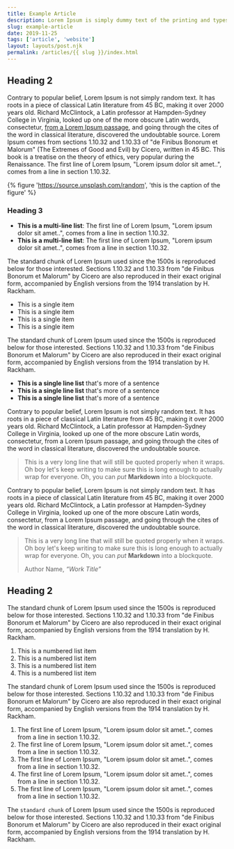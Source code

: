 ```yaml
---
title: Example Article
description: Lorem Ipsum is simply dummy text of the printing and typesetting industry. Lorem Ipsum has been the industry's standard dummy text ever since the 1500s, when an unknown printer took a galley of type and scrambled it to make a type specimen book.
slug: example-article
date: 2019-11-25
tags: ['article', 'website']
layout: layouts/post.njk
permalink: /articles/{{ slug }}/index.html
---
```


## Heading 2

Contrary to popular belief, Lorem Ipsum is not simply random text. It has roots in a piece of classical Latin literature from 45 BC, making it over 2000 years old. Richard McClintock, a Latin professor at Hampden-Sydney College in Virginia, looked up one of the more obscure Latin words, consectetur, [from a Lorem Ipsum passage](#), and going through the cites of the word in classical literature, discovered the undoubtable source. Lorem Ipsum comes from sections 1.10.32 and 1.10.33 of "de Finibus Bonorum et Malorum" (The Extremes of Good and Evil) by Cicero, written in 45 BC. This book is a treatise on the theory of ethics, very popular during the Renaissance. The first line of Lorem Ipsum, "Lorem ipsum dolor sit amet..", comes from a line in section 1.10.32.

{% figure 'https://source.unsplash.com/random', 'this is the caption of the figure' %}

### Heading 3

* **This is a multi-line list**: The first line of Lorem Ipsum, "Lorem ipsum dolor sit amet..", comes from a line in section 1.10.32.
* **This is a multi-line list**: The first line of Lorem Ipsum, "Lorem ipsum dolor sit amet..", comes from a line in section 1.10.32.


The standard chunk of Lorem Ipsum used since the 1500s is reproduced below for those interested. Sections 1.10.32 and 1.10.33 from "de Finibus Bonorum et Malorum" by Cicero are also reproduced in their exact original form, accompanied by English versions from the 1914 translation by H. Rackham.

* This is a single item
* This is a single item
* This is a single item
* This is a single item

The standard chunk of Lorem Ipsum used since the 1500s is reproduced below for those interested. Sections 1.10.32 and 1.10.33 from "de Finibus Bonorum et Malorum" by Cicero are also reproduced in their exact original form, accompanied by English versions from the 1914 translation by H. Rackham.

* **This is a single line list** that's more of a sentence
* **This is a single line list** that's more of a sentence
* **This is a single line list** that's more of a sentence

Contrary to popular belief, Lorem Ipsum is not simply random text. It has roots in a piece of classical Latin literature from 45 BC, making it over 2000 years old. Richard McClintock, a Latin professor at Hampden-Sydney College in Virginia, looked up one of the more obscure Latin words, consectetur, from a Lorem Ipsum passage, and going through the cites of the word in classical literature, discovered the undoubtable source. 

> This is a very long line that will still be quoted properly when it wraps. Oh boy let's keep writing to make sure this is long enough to actually wrap for everyone. Oh, you can *put* **Markdown** into a blockquote.

Contrary to popular belief, Lorem Ipsum is not simply random text. It has roots in a piece of classical Latin literature from 45 BC, making it over 2000 years old. Richard McClintock, a Latin professor at Hampden-Sydney College in Virginia, looked up one of the more obscure Latin words, consectetur, from a Lorem Ipsum passage, and going through the cites of the word in classical literature, discovered the undoubtable source. 

> This is a very long line that will still be quoted properly when it wraps. Oh boy let's keep writing to make sure this is long enough to actually wrap for everyone. Oh, you can *put* **Markdown** into a blockquote.
> <footer>Author Name, <cite>“Work Title”</cite></footer>




## Heading 2

The standard chunk of Lorem Ipsum used since the 1500s is reproduced below for those interested. Sections 1.10.32 and 1.10.33 from "de Finibus Bonorum et Malorum" by Cicero are also reproduced in their exact original form, accompanied by English versions from the 1914 translation by H. Rackham.

1. This is a numbered list item
2. This is a numbered list item
3. This is a numbered list item
4. This is a numbered list item

The standard chunk of Lorem Ipsum used since the 1500s is reproduced below for those interested. Sections 1.10.32 and 1.10.33 from "de Finibus Bonorum et Malorum" by Cicero are also reproduced in their exact original form, accompanied by English versions from the 1914 translation by H. Rackham.

1. The first line of Lorem Ipsum, "Lorem ipsum dolor sit amet..", comes from a line in section 1.10.32.
2. The first line of Lorem Ipsum, "Lorem ipsum dolor sit amet..", comes from a line in section 1.10.32.
3. The first line of Lorem Ipsum, "Lorem ipsum dolor sit amet..", comes from a line in section 1.10.32.
4. The first line of Lorem Ipsum, "Lorem ipsum dolor sit amet..", comes from a line in section 1.10.32.
5. The first line of Lorem Ipsum, "Lorem ipsum dolor sit amet..", comes from a line in section 1.10.32.

The `standard chunk` of Lorem Ipsum used since the 1500s is reproduced below for those interested. Sections 1.10.32 and 1.10.33 from "de Finibus Bonorum et Malorum" by Cicero are also reproduced in their exact original form, accompanied by English versions from the 1914 translation by H. Rackham.
